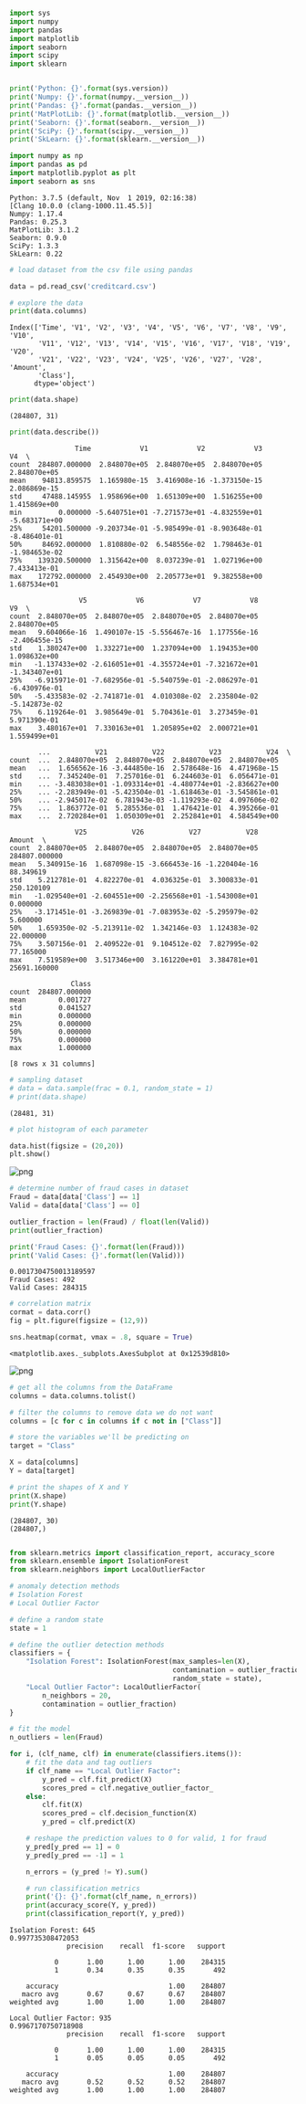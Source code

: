 ```python
import sys 
import numpy
import pandas 
import matplotlib 
import seaborn 
import scipy
import sklearn


print('Python: {}'.format(sys.version))
print('Numpy: {}'.format(numpy.__version__))
print('Pandas: {}'.format(pandas.__version__))
print('MatPlotLib: {}'.format(matplotlib.__version__))
print('Seaborn: {}'.format(seaborn.__version__))
print('SciPy: {}'.format(scipy.__version__))
print('SkLearn: {}'.format(sklearn.__version__))

import numpy as np 
import pandas as pd 
import matplotlib.pyplot as plt 
import seaborn as sns
```

    Python: 3.7.5 (default, Nov  1 2019, 02:16:38) 
    [Clang 10.0.0 (clang-1000.11.45.5)]
    Numpy: 1.17.4
    Pandas: 0.25.3
    MatPlotLib: 3.1.2
    Seaborn: 0.9.0
    SciPy: 1.3.3
    SkLearn: 0.22



```python
# load dataset from the csv file using pandas

data = pd.read_csv('creditcard.csv')
```


```python
# explore the data
print(data.columns)
```

    Index(['Time', 'V1', 'V2', 'V3', 'V4', 'V5', 'V6', 'V7', 'V8', 'V9', 'V10',
           'V11', 'V12', 'V13', 'V14', 'V15', 'V16', 'V17', 'V18', 'V19', 'V20',
           'V21', 'V22', 'V23', 'V24', 'V25', 'V26', 'V27', 'V28', 'Amount',
           'Class'],
          dtype='object')



```python
print(data.shape)
```

    (284807, 31)



```python
print(data.describe())
```

                    Time            V1            V2            V3            V4  \
    count  284807.000000  2.848070e+05  2.848070e+05  2.848070e+05  2.848070e+05   
    mean    94813.859575  1.165980e-15  3.416908e-16 -1.373150e-15  2.086869e-15   
    std     47488.145955  1.958696e+00  1.651309e+00  1.516255e+00  1.415869e+00   
    min         0.000000 -5.640751e+01 -7.271573e+01 -4.832559e+01 -5.683171e+00   
    25%     54201.500000 -9.203734e-01 -5.985499e-01 -8.903648e-01 -8.486401e-01   
    50%     84692.000000  1.810880e-02  6.548556e-02  1.798463e-01 -1.984653e-02   
    75%    139320.500000  1.315642e+00  8.037239e-01  1.027196e+00  7.433413e-01   
    max    172792.000000  2.454930e+00  2.205773e+01  9.382558e+00  1.687534e+01   
    
                     V5            V6            V7            V8            V9  \
    count  2.848070e+05  2.848070e+05  2.848070e+05  2.848070e+05  2.848070e+05   
    mean   9.604066e-16  1.490107e-15 -5.556467e-16  1.177556e-16 -2.406455e-15   
    std    1.380247e+00  1.332271e+00  1.237094e+00  1.194353e+00  1.098632e+00   
    min   -1.137433e+02 -2.616051e+01 -4.355724e+01 -7.321672e+01 -1.343407e+01   
    25%   -6.915971e-01 -7.682956e-01 -5.540759e-01 -2.086297e-01 -6.430976e-01   
    50%   -5.433583e-02 -2.741871e-01  4.010308e-02  2.235804e-02 -5.142873e-02   
    75%    6.119264e-01  3.985649e-01  5.704361e-01  3.273459e-01  5.971390e-01   
    max    3.480167e+01  7.330163e+01  1.205895e+02  2.000721e+01  1.559499e+01   
    
           ...           V21           V22           V23           V24  \
    count  ...  2.848070e+05  2.848070e+05  2.848070e+05  2.848070e+05   
    mean   ...  1.656562e-16 -3.444850e-16  2.578648e-16  4.471968e-15   
    std    ...  7.345240e-01  7.257016e-01  6.244603e-01  6.056471e-01   
    min    ... -3.483038e+01 -1.093314e+01 -4.480774e+01 -2.836627e+00   
    25%    ... -2.283949e-01 -5.423504e-01 -1.618463e-01 -3.545861e-01   
    50%    ... -2.945017e-02  6.781943e-03 -1.119293e-02  4.097606e-02   
    75%    ...  1.863772e-01  5.285536e-01  1.476421e-01  4.395266e-01   
    max    ...  2.720284e+01  1.050309e+01  2.252841e+01  4.584549e+00   
    
                    V25           V26           V27           V28         Amount  \
    count  2.848070e+05  2.848070e+05  2.848070e+05  2.848070e+05  284807.000000   
    mean   5.340915e-16  1.687098e-15 -3.666453e-16 -1.220404e-16      88.349619   
    std    5.212781e-01  4.822270e-01  4.036325e-01  3.300833e-01     250.120109   
    min   -1.029540e+01 -2.604551e+00 -2.256568e+01 -1.543008e+01       0.000000   
    25%   -3.171451e-01 -3.269839e-01 -7.083953e-02 -5.295979e-02       5.600000   
    50%    1.659350e-02 -5.213911e-02  1.342146e-03  1.124383e-02      22.000000   
    75%    3.507156e-01  2.409522e-01  9.104512e-02  7.827995e-02      77.165000   
    max    7.519589e+00  3.517346e+00  3.161220e+01  3.384781e+01   25691.160000   
    
                   Class  
    count  284807.000000  
    mean        0.001727  
    std         0.041527  
    min         0.000000  
    25%         0.000000  
    50%         0.000000  
    75%         0.000000  
    max         1.000000  
    
    [8 rows x 31 columns]



```python
# sampling dataset
# data = data.sample(frac = 0.1, random_state = 1)
# print(data.shape)
```

    (28481, 31)



```python
# plot histogram of each parameter

data.hist(figsize = (20,20))
plt.show()
```


![png](output_6_0.png)



```python
# determine number of fraud cases in dataset
Fraud = data[data['Class'] == 1]
Valid = data[data['Class'] == 0]

outlier_fraction = len(Fraud) / float(len(Valid))
print(outlier_fraction)

print('Fraud Cases: {}'.format(len(Fraud)))
print('Valid Cases: {}'.format(len(Valid)))
```

    0.0017304750013189597
    Fraud Cases: 492
    Valid Cases: 284315



```python
# correlation matrix
cormat = data.corr()
fig = plt.figure(figsize = (12,9))

sns.heatmap(cormat, vmax = .8, square = True)
```




    <matplotlib.axes._subplots.AxesSubplot at 0x12539d810>




![png](output_8_1.png)



```python
# get all the columns from the DataFrame
columns = data.columns.tolist()

# filter the columns to remove data we do not want
columns = [c for c in columns if c not in ["Class"]]

# store the variables we'll be predicting on
target = "Class"

X = data[columns]
Y = data[target]

# print the shapes of X and Y
print(X.shape)
print(Y.shape)

```

    (284807, 30)
    (284807,)



```python

from sklearn.metrics import classification_report, accuracy_score
from sklearn.ensemble import IsolationForest
from sklearn.neighbors import LocalOutlierFactor 

# anomaly detection methods
# Isolation Forest
# Local Outlier Factor

# define a random state
state = 1

# define the outlier detection methods
classifiers = {
    "Isolation Forest": IsolationForest(max_samples=len(X),
                                        contamination = outlier_fraction,
                                        random_state = state),
    "Local Outlier Factor": LocalOutlierFactor(
        n_neighbors = 20,
        contamination = outlier_fraction)
}
```


```python
# fit the model 
n_outliers = len(Fraud)

for i, (clf_name, clf) in enumerate(classifiers.items()):
    # fit the data and tag outliers
    if clf_name == "Local Outlier Factor":
        y_pred = clf.fit_predict(X)
        scores_pred = clf.negative_outlier_factor_
    else:
        clf.fit(X)
        scores_pred = clf.decision_function(X)
        y_pred = clf.predict(X)

    # reshape the prediction values to 0 for valid, 1 for fraud
    y_pred[y_pred == 1] = 0
    y_pred[y_pred == -1] = 1

    n_errors = (y_pred != Y).sum()

    # run classification metrics
    print('{}: {}'.format(clf_name, n_errors))
    print(accuracy_score(Y, y_pred))
    print(classification_report(Y, y_pred))
```

    Isolation Forest: 645
    0.997735308472053
                  precision    recall  f1-score   support
    
               0       1.00      1.00      1.00    284315
               1       0.34      0.35      0.35       492
    
        accuracy                           1.00    284807
       macro avg       0.67      0.67      0.67    284807
    weighted avg       1.00      1.00      1.00    284807
    
    Local Outlier Factor: 935
    0.9967170750718908
                  precision    recall  f1-score   support
    
               0       1.00      1.00      1.00    284315
               1       0.05      0.05      0.05       492
    
        accuracy                           1.00    284807
       macro avg       0.52      0.52      0.52    284807
    weighted avg       1.00      1.00      1.00    284807
    

